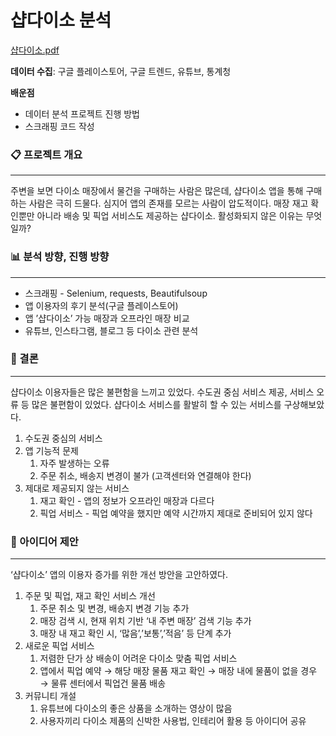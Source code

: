 # 샵다이소 분석

[샵다이소.pdf](https://github.com/kkkimsuji/shopdaiso_app/files/15032864/default.pdf)

**데이터 수집**: 구글 플레이스토어, 구글 트렌드,  유튜브, 통계청 

**배운점**

- 데이터 분석 프로젝트 진행 방법
- 스크래핑 코드 작성

### 📋 프로젝트 개요

---

주변을 보면 다이소 매장에서 물건을 구매하는 사람은 많은데, 샵다이소 앱을 통해 구매하는 사람은 극히 드물다. 심지어 앱의 존재를 모르는 사람이 압도적이다. 매장 재고 확인뿐만 아니라 배송 및 픽업 서비스도 제공하는 샵다이소. 활성화되지 않은 이유는 무엇일까?

### 📊 분석 방향, 진행 방향

---

- 스크래핑 - Selenium, requests, Beautifulsoup
- 앱 이용자의 후기 분석(구글 플레이스토어)
- 앱 ’샵다이소’ 가능 매장과 오프라인 매장 비교
- 유튜브, 인스타그램, 블로그 등 다이소 관련 분석

 

### 🎯 결론

---

샵다이소 이용자들은 많은 불편함을 느끼고 있었다. 수도권 중심 서비스 제공, 서비스 오류 등 많은 불편함이 있었다. 샵다이소 서비스를 활발히 할 수 있는 서비스를 구상해보았다. 

1. 수도권 중심의 서비스
2. 앱 기능적 문제
    1. 자주 발생하는 오류
    2. 주문 취소, 배송지 변경이 불가 (고객센터와 연결해야 한다)
3. 제대로 제공되지 않는 서비스
    1. 재고 확인 - 앱의 정보가 오프라인 매장과 다르다
    2. 픽업 서비스 - 픽업 예약을 했지만 예약 시간까지 제대로 준비되어 있지 않다

### 🧠 아이디어 제안

---

‘샵다이소’ 앱의 이용자 증가를 위한 개선 방안을 고안하였다. 

1. 주문 및 픽업, 재고 확인 서비스 개선
    1. 주문 취소 및 변경, 배송지 변경 기능 추가
    2. 매장 검색 시, 현재 위치 기반 ‘내 주변 매장’ 검색 기능 추가
    3. 매장 내 재고 확인 시, ‘많음’,’보통’,’적음’ 등 단계 추가  
2. 새로운 픽업 서비스 
    1. 저렴한 단가 상 배송이 어려운 다이소 맞춤 픽업 서비스
    2. 앱에서 픽업 예약 → 해당 매장 물품 재고 확인 → 매장 내에 물품이 없을 경우 → 물류 센터에서 픽업건 물품 배송
3. 커뮤니티 개설
    1. 유튜브에 다이소의 좋은 상품을 소개하는 영상이 많음
    2. 사용자끼리 다이소 제품의 신박한 사용법, 인테리어 활용 등 아이디어 공유
